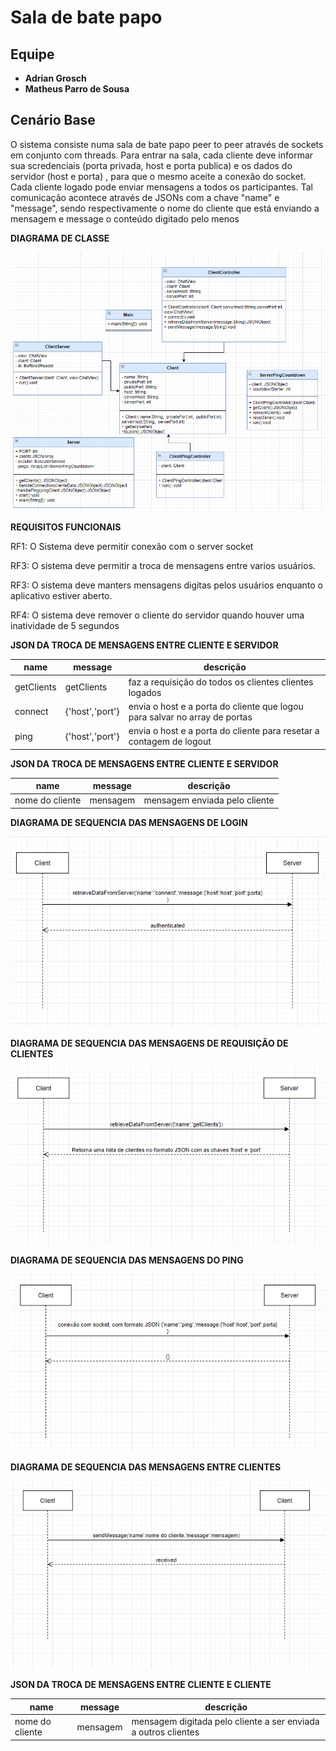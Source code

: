 # Sala de bate papo

## Equipe

- **Adrian Grosch**
- **Matheus Parro de Sousa**

## Cenário Base

O sistema consiste numa sala de bate papo peer to peer através de sockets em conjunto com threads. Para entrar na sala,
cada cliente deve informar sua scredenciais (porta privada, host e porta publica) e os dados do servidor (host e porta)
, para que o mesmo aceite a conexão do socket. Cada cliente logado pode enviar mensagens a todos os participantes. Tal
comunicação acontece através de JSONs com a chave "name" e "message", sendo respectivamente o nome do cliente que está
enviando a mensagem e message o conteúdo digitado pelo menos

**DIAGRAMA DE CLASSE**

![Diagrama em branco](DiagramaClasse.png)

**REQUISITOS FUNCIONAIS**

RF1: O Sistema deve permitir conexão com o server socket

RF3: O sistema deve permitir a troca de mensagens entre varios usuários.

RF3: O sistema deve manters mensagens digitas pelos usuários enquanto o aplicativo estiver aberto.

RF4: O sistema deve remover o cliente do servidor quando houver uma inatividade de 5 segundos

**JSON DA TROCA DE MENSAGENS ENTRE CLIENTE E SERVIDOR**

| name  |  message  | descrição
| ------------------- | ------------------- | ------------------- |
|  getClients |  getClients | faz a requisição do todos os clientes clientes logados|
|  connect |  {'host','port'} | envia o host e a porta do cliente que logou para salvar no array de portas |
|  ping |  {'host','port'} |  envia o host e a porta do cliente para resetar a contagem de logout |

**JSON DA TROCA DE MENSAGENS ENTRE CLIENTE E SERVIDOR**

| name  |  message  | descrição
| ------------------- | ------------------- | ------------------- |
|  nome do cliente |  mensagem | mensagem enviada pelo cliente |

**DIAGRAMA DE SEQUENCIA DAS MENSAGENS DE LOGIN**

![Diagrama em branco](diagramaConnect.png)

**DIAGRAMA DE SEQUENCIA DAS MENSAGENS DE REQUISIÇÃO DE CLIENTES**

![Diagrama em branco](diagramaGetClients.png)

**DIAGRAMA DE SEQUENCIA DAS MENSAGENS DO PING**

![Diagrama em branco](diagramaPing.png)

**DIAGRAMA DE SEQUENCIA DAS MENSAGENS ENTRE CLIENTES**

![Diagrama em branco](diagramaMensagem.png)

**JSON DA TROCA DE MENSAGENS ENTRE CLIENTE E CLIENTE**

| name  |  message  | descrição
| ------------------- | ------------------- | ------------------- |
|  nome do cliente |  mensagem | mensagem digitada pelo cliente a ser enviada a outros clientes|


